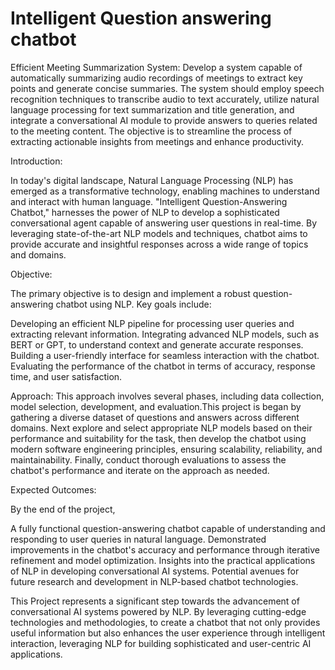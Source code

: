 # Intelligent Question answering chatbot
Efficient Meeting Summarization System: Develop a system capable of 
automatically summarizing audio recordings of meetings to extract key points 
and generate concise summaries. The system should employ speech recognition 
techniques to transcribe audio to text accurately, utilize natural language 
processing for text summarization and title generation, and integrate a 
conversational AI module to provide answers to queries related to the meeting 
content. The objective is to streamline the process of extracting actionable 
insights from meetings and enhance productivity.

Introduction:

In today's digital landscape, Natural Language Processing (NLP) has emerged as a transformative technology, enabling machines to understand and interact with human language. 
"Intelligent Question-Answering Chatbot," harnesses the power of NLP to develop a sophisticated conversational agent capable of answering user questions in real-time. By leveraging state-of-the-art NLP models and techniques,  chatbot aims to provide accurate and insightful responses across a wide range of topics and domains.

Objective:

The primary objective is to design and implement a robust question-answering chatbot using NLP. Key goals include:

Developing an efficient NLP pipeline for processing user queries and extracting relevant information.
Integrating advanced NLP models, such as BERT or GPT, to understand context and generate accurate responses.
Building a user-friendly interface for seamless interaction with the chatbot.
Evaluating the performance of the chatbot in terms of accuracy, response time, and user satisfaction.

Approach:
This approach involves several phases, including data collection, model selection, development, and evaluation.This project is began by gathering a diverse dataset of questions and answers across different domains. Next explore and select appropriate NLP models based on their performance and suitability for the task, then develop the chatbot using modern software engineering principles, ensuring scalability, reliability, and maintainability. Finally, conduct thorough evaluations to assess the chatbot's performance and iterate on the approach as needed.

Expected Outcomes:

By the end of the project,

A fully functional question-answering chatbot capable of understanding and responding to user queries in natural language.
Demonstrated improvements in the chatbot's accuracy and performance through iterative refinement and model optimization.
Insights into the practical applications of NLP in developing conversational AI systems.
Potential avenues for future research and development in NLP-based chatbot technologies.

This Project represents a significant step towards the advancement of conversational AI systems powered by NLP. By leveraging cutting-edge technologies and methodologies, to create a chatbot that not only provides useful information but also enhances the user experience through intelligent interaction, leveraging NLP for building sophisticated and user-centric AI applications.
